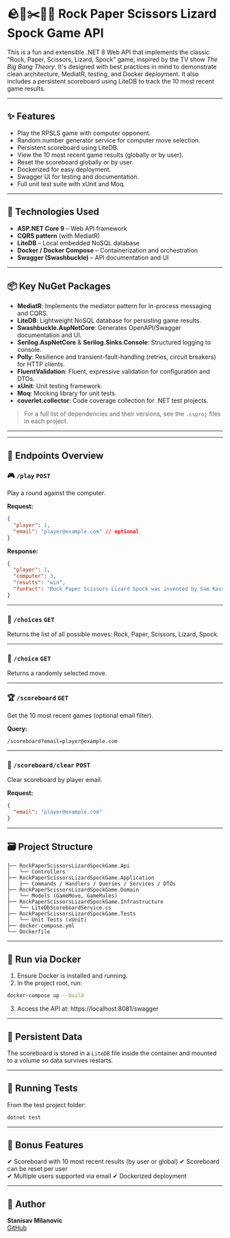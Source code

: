 # 🪨📄✂️🦎🖖 Rock Paper Scissors Lizard Spock Game API

This is a fun and extensible .NET 8 Web API that implements the classic "Rock, Paper, Scissors, Lizard, Spock" game, inspired by the TV show *The Big Bang Theory*. It's designed with best practices in mind to demonstrate clean architecture, MediatR, testing, and Docker deployment. It also includes a persistent scoreboard using LiteDB to track the 10 most recent game results.

---

## ✨ Features

- Play the RPSLS game with computer opponent.
- Random number generator service for computer move selection.
- Persistent scoreboard using LiteDB.
- View the 10 most recent game results (globally or by user).
- Reset the scoreboard globally or by user.
- Dockerized for easy deployment.
- Swagger UI for testing and documentation.
- Full unit test suite with xUnit and Moq.

---

## 🔧 Technologies Used

- **ASP.NET Core 9** – Web API framework
- **CQRS pattern** (with MediatR)
- **LiteDB** – Local embedded NoSQL database
- **Docker / Docker Compose** – Containerization and orchestration
- **Swagger (Swashbuckle)** – API documentation and UI

---

## 📦 Key NuGet Packages

- **MediatR**: Implements the mediator pattern for in-process messaging and CQRS.
- **LiteDB**: Lightweight NoSQL database for persisting game results.
- **Swashbuckle.AspNetCore**: Generates OpenAPI/Swagger documentation and UI.
- **Serilog.AspNetCore** & **Serilog.Sinks.Console**: Structured logging to console.
- **Polly**: Resilience and transient-fault-handling (retries, circuit breakers) for HTTP clients.
- **FluentValidation**: Fluent, expressive validation for configuration and DTOs.
- **xUnit**: Unit testing framework.
- **Moq**: Mocking library for unit tests.
- **coverlet.collector**: Code coverage collection for .NET test projects.

> For a full list of dependencies and their versions, see the `.csproj` files in each project.

---
---

## 🧪 Endpoints Overview

### 🎮 `/play` `POST`

Play a round against the computer.

**Request:**
```json
{
  "player": 1,
  "email": "player@example.com" // optional
}
```

**Response:**
```json
{
  "player": 1,
  "computer": 3,
  "results": "win",
  "funFact": "Rock Paper Scissors Lizard Spock was invented by Sam Kass and Karen Bryla and made popular by *The Big Bang Theory"
}
```

---

### 📜 `/choices` `GET`

Returns the list of all possible moves: Rock, Paper, Scissors, Lizard, Spock.

---

### 🎲 `/choice` `GET`

Returns a randomly selected move.

---

### 🏆 `/scoreboard` `GET`

Get the 10 most recent games (optional email filter).

**Query:**
```
/scoreboard?email=player@example.com
```

---

### 🧹 `/scoreboard/clear` `POST`

Clear scoreboard by player email.

**Request:**
```json
{
  "email": "player@example.com"
}
```

---

## 🗃️ Project Structure

```
├── RockPaperScissorsLizardSpockGame.Api
│   └── Controllers
├── RockPaperScissorsLizardSpockGame.Application
│   ├── Commands / Handlers / Queries / Services / DTOs
├── RockPaperScissorsLizardSpockGame.Domain
│   └── Models (GameMove, GameRules)
├── RockPaperScissorsLizardSpockGame.Infrastructure
│   └── LiteDbScoreboardService.cs
├── RockPaperScissorsLizardSpockGame.Tests
│   └── Unit Tests (xUnit)
├── docker-compose.yml
└── Dockerfile
```

---

## 🚀 Run via Docker

1. Ensure Docker is installed and running.
2. In the project root, run:

```bash
docker-compose up --build
```

3. Access the API at: https://localhost:8081/swagger

---

## 💾 Persistent Data

The scoreboard is stored in a `LiteDB` file inside the container and mounted to a volume so data survives restarts.

---

## 🧪 Running Tests

From the test project folder:

```bash
dotnet test
```

---

## 🎁 Bonus Features

✔ Scoreboard with 10 most recent results (by user or global) 
✔ Scoreboard can be reset per user  
✔ Multiple users supported via email
✔ Dockerized deployment

---

## 👤 Author

**Stanisav Milanovic**  
[GitHub](https://github.com/stanisavm)